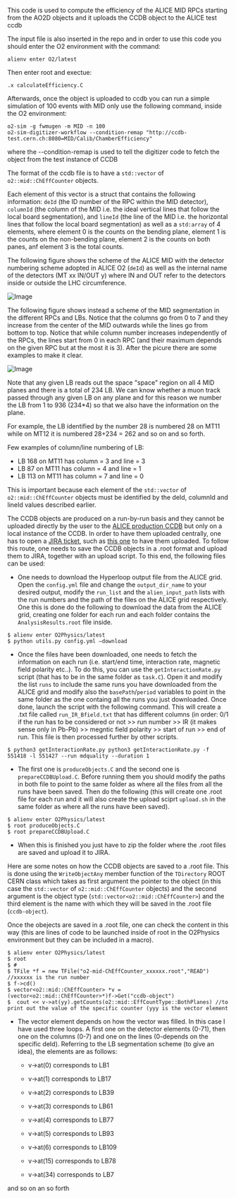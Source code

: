 This code is used to compute the efficiency of the ALICE MID RPCs starting from the AO2D objects and it uploads the CCDB object to the ALICE test ccdb

The input file is also inserted in the repo and in order to use this code you should enter the O2 environment with the command:

```
alienv enter O2/latest
```
Then enter root and exectue:

```
.x calculateEfficiency.C
```
Afterwards, once the object is uploaded to ccdb you can run a simple simulation of 100 events with MID only use the following command, inside the O2 environment:

```
o2-sim -g fwmugen -m MID -n 100
o2-sim-digitizer-workflow --condition-remap "http://ccdb-test.cern.ch:8080=MID/Calib/ChamberEfficiency"
```
where the --condition-remap is used to tell the digitizer code to fetch the object from the test instance of CCDB

The format of the ccdb file is to have a `std::vector` of `o2::mid::ChEffCounter` objects.

Each element of this vector is a struct that contains the following information: `deId` (the ID number of the RPC within the MID detector), `columnId` (the column of the MID i.e. the ideal vertical lines that follow the local board segmentation), and `lineId` (the line of the MID i.e. the horizontal lines that follow the local board segmentation) as well as a `std:array` of 4 elements, where element 0 is the counts on the bending plane, element 1 is the counts on the non-bending plane, element 2 is the counts on both panes, anf element 3 is the total counts.

The following figure shows the scheme of the ALICE MID with the detector numbering scheme adopted in ALICE O2 (`deId`) as well as the internal name of the detectors (MT xx IN/OUT y) where IN and OUT refer to the detectors inside or outside the LHC circumference.

![Image](https://github.com/user-attachments/assets/5f99cb21-8148-4185-bc81-34cc96f9aebc)

The following figure shows instead a scheme of the MID segmentation in the different RPCs and LBs. Notice that the columns go from 0 to 7 and they increase from the center of the MID outwards while the lines go from bottom to top. Notice that while column number increases independently of the RPCs, the lines start from 0 in each RPC (and their maximum depends on the given RPC but at the most it is 3). After the picure there are some examples to make it clear.

![Image](https://github.com/user-attachments/assets/be8f66b1-efed-4a24-bc8d-6de63175e333)

Note that any given LB reads out the space "space" region on all 4 MID planes and there is a total of 234 LB. We can know whether a muon track passed through any given LB on any plane and for this reason we number the LB from 1 to 936 (234*4) so that we also have the information on the plane.

For example, the LB identified by the number 28 is numbered 28 on MT11 while on MT12 it is numbered 28+234 = 262 and so on and so forth. 

Few examples of column/line numbering of LB:
- LB 168 on MT11 has column = 3 and line = 3 
- LB 87 on MT11 has column = 4 and line = 1
- LB 113 on MT11 has column = 7 and line = 0

This is important because each element of the `std::vector` of `o2::mid::ChEffCounter` objects must be identified by the deId, columnId and lineId values described earlier.

The CCDB objects are produced on a run-by-run basis and they cannot be uploaded directly by the user to the [ALICE production CCDB](http://alice-ccdb.cern.ch/browse/MID/Calib/ChamberEfficiency) but only on a local instance of the CCDB. In order to have them uploaded centrally, one has to open a [JIRA ticket](https://its.cern.ch/jira/projects/O2/summary), such as [this one](https://its.cern.ch/jira/browse/O2-5759) to have them uploaded. To follow this route, one needs to save the CCDB objects in a .root format and upload them to JIRA, together with an upload script. To this end, the following files can be used:

- One needs to download the Hyperloop output file from the ALICE grid. Open the `config.yml` file and change the `output_dir_name` to your desired output, modify the `run_list` and the `alien_input_path` lists with the run numbers and the path of the files on the ALICE grid respectively. One this is done do the following to download the data from the ALICE grid, creating one folder for each run and each folder contains the `AnalysisResults.root` file inside.

```
$ alienv enter O2Physics/latest
$ python utils.py config.yml —download
```

- Once the files have been downloaded, one needs to fetch the information on each run (i.e. start/end time, interaction rate, magnetic field polarity etc..). To do this, you can use the `getInteractionRate.py` script (that has to be in the same folder as `task.C`). Open it and modify the list `runs` to include the same runs you have downloaded from the ALICE grid and modify also the `basePath`/`period` variables to point in the same folder as the one containg all the runs you just downloaded. Once done, launch the script with the following command. This will create a .txt file called `run_IR_Bfield.txt` that has different columns (in order: 0/1 if the run has to be considered or not >> run number >> IR (it makes sense only in Pb-Pb) >> megntic field polarity >> start of run >> end of run. This file is then processed further by other scripts.

```
$ python3 getInteractionRate.py python3 getInteractionRate.py -f 551418 -l 551427 --run mdquality --duration 1
```
- The first one is `produceObjects.C` and the second one is `prepareCCDBUpload.C`. Before running them you should modify the paths in both file to point to the same folder as where all the files from all the runs have been saved. Then do the following (this will create one .root file for each run and it will also create the upload sciprt `upload.sh` in the same folder as where all the runs have been saved).
```
$ alienv enter O2Physics/latest
$ root produceObjects.C
$ root prepareCCDBUpload.C
```
- When this is finished you just have to zip the folder where the .root files are saved and upload it to JIRA.

Here are some notes on how the CCDB objects are saved to a .root file. This is done using the `WriteObjectAny` member function of the `TDirectory` ROOT CERN class which takes as first argument the pointer to the object (in this case the `std::vector` of `o2::mid::ChEffCounter` objects) and the second argument is the object type (`std::vector<o2::mid::ChEffCounter>`) and the third element is the name with which they will be saved in the .root file (`ccdb-object`).

Once the obejects are saved in a .root file, one can check the content in this way (this are lines of code to be launched inside of root in the O2Physics environment but they can be included in a macro).

```
$ alienv enter O2Physics/latest
$ root
$ #
$ TFile *f = new TFile("o2-mid-ChEffCounter_xxxxxx.root","READ") //xxxxxx is the run number
$ f->cd()
$ vector<o2::mid::ChEffCounter> *v = (vector<o2::mid::ChEffCounter>*)f->Get("ccdb-object")
$  cout << v->at(yy).getCounts(o2::mid::EffCountType::BothPlanes) //to print out the value of the specific counter (yyy is the vector element
```
- The vector element depends on how the vector was filled. In this case I have used three loops. A first one on the detector elements (0-71), then one on the columns (0-7) and one on the lines (0-depends on the specific deId). Referring to the LB segmentation scheme (to give an idea), the elements are as follows: 
	- v->at(0) corresponds to LB1
	- v->at(1) corresponds to LB17
	- v->at(2) corresponds to LB39
	- v->at(3) corresponds to LB61
	- v->at(4) corresponds to LB77 
	- v->at(5) corresponds to LB93
	- v->at(6) corresponds to LB109
	
	- v->at(15) corresponds to LB78
	
	- v->at(34) corresponds to LB7
	
and so on an so forth 


